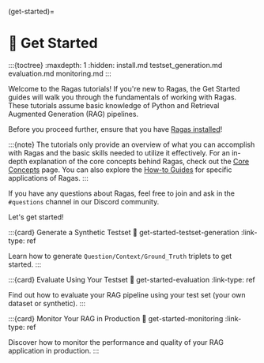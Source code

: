 (get-started)=
# 🚀 Get Started

:::{toctree}
:maxdepth: 1
:hidden:
install.md
testset_generation.md
evaluation.md
monitoring.md
:::

Welcome to the Ragas tutorials! If you're new to Ragas, the Get Started guides will walk you through the fundamentals of working with Ragas. These tutorials assume basic knowledge of Python and Retrieval Augmented Generation (RAG) pipelines. 

Before you proceed further, ensure that you have [Ragas installed](./install.md)!

:::{note}
The tutorials only provide an overview of what you can accomplish with Ragas and the basic skills needed to utilize it effectively. For an in-depth explanation of the core concepts behind Ragas, check out the [Core Concepts](../concepts/index.md) page. You can also explore the [How-to Guides](../howtos/index.md) for specific applications of Ragas.
:::

If you have any questions about Ragas, feel free to join and ask in the `#questions` channel in our Discord community.

Let's get started!

:::{card} Generate a Synthetic Testset
:link: get-started-testset-generation
:link-type: ref

Learn how to generate `Question/Context/Ground_Truth` triplets to get started.
:::

:::{card} Evaluate Using Your Testset
:link: get-started-evaluation
:link-type: ref

Find out how to evaluate your RAG pipeline using your test set (your own dataset or synthetic).
:::

:::{card} Monitor Your RAG in Production
:link: get-started-monitoring
:link-type: ref

Discover how to monitor the performance and quality of your RAG application in production.
:::
